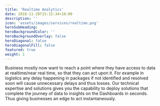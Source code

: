 ```yaml
---
title: 'Realtime Analytics'
date: 2018-11-28T15:15:34+10:00
description: ''
icon: 'assets/images/services/realtime.png'
heroSubHeading: 
heroBackgroundColor: ''
heroBackgroundOverlay: false
heroDiagonal: false
heroDiagonalFill: false
featured: true
weight: 1
---
```



Business mostly now want to reach a point where they have access to data at realtime/near real time, so that they can act upon it. For example in logistics any delay happening in packages if not identified and resolved soon will cause unnecessary delays and thus losses. Our technical expertise and solutions gives you the capability to deploy solutions that complete the journey of data to insights on the Dashboards in seconds. Thus giving businesses an edge to act instantaneously.